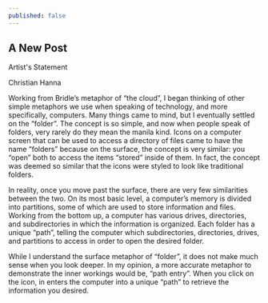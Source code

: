 ```yaml
---
published: false
---
```

## A New Post

Artist's Statement

Christian Hanna

Working from Bridle’s metaphor of “the cloud”, I began thinking of other simple metaphors we use when speaking of technology, and more specifically, computers. Many things came to mind, but I eventually settled on the “folder”. The concept is so simple, and now when people speak of folders, very rarely do they mean the manila kind. Icons on a computer screen that can be used to access a directory of files came to have the name “folders” because on the surface, the concept is very similar: you “open” both to access the items “stored” inside of them. In fact, the concept was deemed so similar that the icons were styled to look like traditional folders.

In reality, once you move past the surface, there are very few similarities between the two. On its most basic level, a computer’s memory is divided into partitions, some of which are used to store information and files. Working from the bottom up, a computer has various drives, directories, and subdirectories in which the information is organized. Each folder has a unique “path”, telling the computer which subdirectories, directories, drives, and partitions to access in order to open the desired folder.

While I understand the surface metaphor of “folder”, it does not make much sense when you look deeper. In my opinion, a more accurate metaphor to demonstrate the inner workings would be, “path entry”. When you click on the icon, in enters the computer into a unique “path” to retrieve the information you desired.

